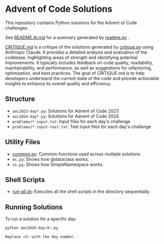 
# Advent of Code Solutions

This repository contains Python solutions for the Advent of Code challenges.

See [README.AI.md](README.AI.md) for a summary generated by [readme.py](summarisers/readme.py) .

[CRITIQUE.md](CRITIQUE.md) is a critique of the solutions generated by [critique.py](summarisers/critique.py) using  Anthropic Claude. It provides a detailed analysis and evaluation of the codebase, highlighting areas of strength and identifying potential improvements. It typically includes feedback on code quality, readability, maintainability, and performance, as well as suggestions for refactoring, optimization, and best practices. The goal of CRITIQUE.md is to help developers understand the current state of the code and provide actionable insights to enhance its overall quality and efficiency.

## Structure

- `aoc2023-day*.py`: Solutions for Advent of Code 2023
- `aoc2024-day*.py`: Solutions for Advent of Code 2024
- `problems/*-input.txt`: Input files for each day's challenge
- `problems/*-input-test.txt`: Test input files for each day's challenge

## Utility Files

- [common.py](common.py): Common functions used across multiple solutions
- `dc.py`: Shows how @dataclass works.
- `ns.py`: Shows how SimpleNamespace works.

## Shell Scripts

- [run-all.sh](run-all.sh): Executes all the shell scripts in the directory sequentially.

## Running Solutions

To run a solution for a specific day:

```bash
python aoc2024-day<X>.py

Replace <X> with the day number.

